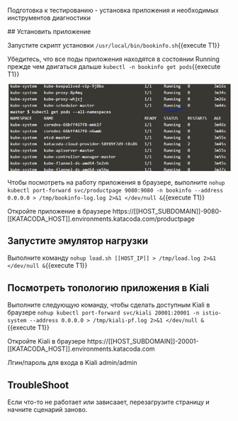 Подготовка к тестированию - установка приложения и необходимых инструментов диагностики

## Установить приложение

Запустите скрипт установки `/usr/local/bin/bookinfo.sh`{{execute T1}}

Убедитесь, что все поды приложения находятся в состоянии Running прежде чем двигаться дальше `kubectl -n bookinfo get pods`{{execute T1}}

![Running](./assets/running.png)

Чтобы посмотреть на работу приложения в браузере, выполните `nohup kubectl port-forward svc/productpage 9080:9080 -n bookinfo --address 0.0.0.0 > /tmp/bookinfo-log.log 2>&1 </dev/null &`{{execute T1}}  

Откройте приложение в браузере https://[[HOST_SUBDOMAIN]]-9080-[[KATACODA_HOST]].environments.katacoda.com/productpage

## Запустите эмулятор нагрузки

Выполните команду `nohup load.sh [[HOST_IP]] > /tmp/load.log 2>&1 </dev/null &`{{execute T1}}

## Посмотреть топологию приложения в Kiali

Выполните следующую команду, чтобы сделать доступным Kiali в браузере `nohup kubectl port-forward svc/kiali 20001:20001 -n istio-system --address 0.0.0.0 > /tmp/kiali-pf.log 2>&1 </dev/null &`{{execute T1}}

Откройте Kiali в браузере https://[[HOST_SUBDOMAIN]]-20001-[[KATACODA_HOST]].environments.katacoda.com

Лгин/пароль для входа в Kiali admin/admin

## TroubleShoot

Если что-то не работает или зависаает, перезагрузите страницу и начните сценарий заново.
